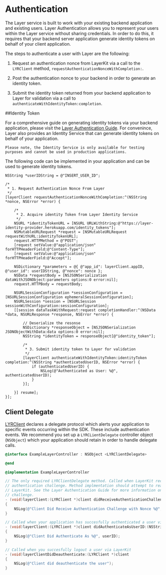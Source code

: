 # Authentication

The Layer service is built to work with your existing backend application and existing users. Layer Authentication allows you to represent your users within the Layer service without sharing credentials. In order to do this, it requires that your backend server application generate identity tokens on behalf of your client application. 

The steps to authenticate a user with Layer are the following:

1. Request an authentication nonce from LayerKit via a call to the `LYRClient` method, `requestAuthenticationNonceWithCompletion:`. 

2. Post the authentication nonce to your backend in order to generate an identity token. 

3. Submit the identity token returned from your backend application to Layer for validation via a call to `authenticateWithIdentityToken:completion`.


##Identity Token 

For a comprehensive guide on generating identity tokens via your backend application, please visit the [Layer Authentication Guide](/docs/resources#authentication-guide). For convenince, Layer also provides an Identity Service that can generate identity tokens on behalf of your application. 


```emphasis
Please note, the Identity Service is only available for testing purposes and cannot be used in production applications.
```

The following code can be implemented in your application and can be used to generate identity tokens. 

```
NSString *userIDString = @"INSERT_USER_ID";

/*
 * 1. Request Authentication Nonce From Layer
 */
[layerClient requestAuthenticationNonceWithCompletion:^(NSString *nonce, NSError *error) {
    
    /*
     * 2. Acquire identity Token from Layer Identity Service
     */
    NSURL *identityTokenURL = [NSURL URLWithString:@"https://layer-identity-provider.herokuapp.com/identity_tokens"];
    NSMutableURLRequest *request = [NSMutableURLRequest requestWithURL:identityTokenURL];
    request.HTTPMethod = @"POST";
    [request setValue:@"application/json" forHTTPHeaderField:@"Content-Type"];
    [request setValue:@"application/json" forHTTPHeaderField:@"Accept"];
    
    NSDictionary *parameters = @{ @"app_id": layerClient.appID, @"user_id": userIDString, @"nonce": nonce };
    NSData *requestBody = [NSJSONSerialization dataWithJSONObject:parameters options:0 error:nil];
    request.HTTPBody = requestBody;
    
    NSURLSessionConfiguration *sessionConfiguration = [NSURLSessionConfiguration ephemeralSessionConfiguration];
    NSURLSession *session = [NSURLSession sessionWithConfiguration:sessionConfiguration];
    [[session dataTaskWithRequest:request completionHandler:^(NSData *data, NSURLResponse *response, NSError *error) {
        
        // Deserialize the resonse
        NSDictionary *responseObject = [NSJSONSerialization JSONObjectWithData:data options:0 error:nil];
        NSString *identityToken = responseObject[@"identity_token"];
        
        /*
         * 3. Submit identity token to Layer for validation
         */
        [layerClient authenticateWithIdentityToken:identityToken completion:^(NSString *authenticatedUserID, NSError *error) {
            if (authenticatedUserID) {
                NSLog(@"Authenticated as User: %@", authenticatedUserID);
            }
        }];
        
    }] resume];
}];
```


## Client Delegate 

[LYRClient](/docs/api/ios#lyrclient)  declares a delegate protocol which alerts your application to specific events occurring within the SDK. These include authentication events. We recommend you set up a `LYRCLientDelegate` controller object (`NSObject`) which your application should retain in order to handle delegate calls.    

```objectivec
@interface ExampleLayerController : NSObject <LYRClientDelegate>

@end

@implementation ExampleLayerController

// The only required LYRClientDelegate method. Called when LayerKit receives an 
// authentication challenge. Method implmentation should attempt to reauthenticate
// LayerKit. See the Layer Authentication Guide for more information on an authentication
// challenge.
- (void)layerClient:(LYRClient *)client didReceiveAuthenticationChallengeWithNonce:(NSString *)nonce
{
	NSLog(@"Client Did Receive Authentication Challenge with Nonce %@", nonce);
}

// Called when your application has succesfully authenticated a user via LayerKit
- (void)layerClient:(LYRClient *)client didAuthenticateAsUserID:(NSString *)userID
{
    NSLog(@"Client Did Authenticate As %@", userID);
}

// Called when you succesfully logout a user via LayerKit
- (void)layerClientDidDeauthenticate:(LYRClient *)client
{
	NSLog(@"Client did deauthenticate the user");
} 
```


